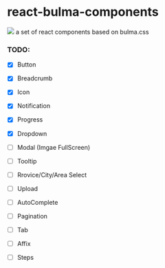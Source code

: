 # react-bulma-components
[![](https://api.travis-ci.org/blackLearning/react-bulma-components.svg?branch=master)](https://travis-ci.org/blackLearning/react-bulma-components)
a set of react components based on bulma.css

### TODO: 
- [x] Button
- [x] Breadcrumb
- [x] Icon
- [x] Notification
- [x] Progress
- [x] Dropdown
- [ ] Modal (Imgae FullScreen)
- [ ] Tooltip
- [ ] Rrovice/City/Area Select
- [ ] Upload
- [ ] AutoComplete


- [ ] Pagination
- [ ] Tab
- [ ] Affix
- [ ] Steps

